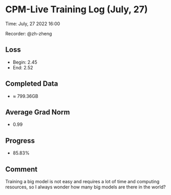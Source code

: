 
# CPM-Live Training Log (July, 27)

Time: July, 27 2022 16:00

Recorder: @zh-zheng

## Loss
- Begin: 2.45
- End: 2.52
	
## Completed Data
- $\approx$ 799.36GB

## Average Grad Norm
- 0.99

## Progress
- 85.83%

## Comment

Training a big model is not easy and requires a lot of time and computing resources, so I always wonder how many big models are there in the world?
